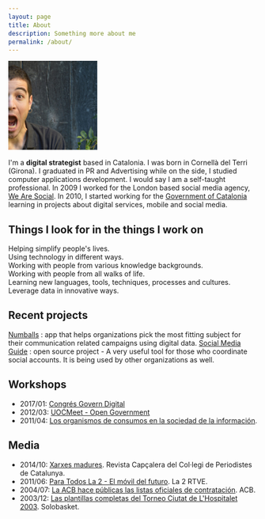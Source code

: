 ```yaml
---
layout: page
title: About
description: Something more about me
permalink: /about/
---
```

<img width="180" height="180" src="/img/profile_mini.jpg" alt="Sergi Xaudiera">

I'm a **digital strategist** based in Catalonia. I was born in Cornellà del Terri (Girona). I graduated in PR and Advertising while on the side, I studied computer applications development. I would say I am a self-taught professional. In 2009 I worked for the London based social media agency, [We Are Social](http://wearesocial.net). In 2010, I started working for the [Government of Catalonia](http://gencat.cat]) learning in projects about digital services, mobile and social media.   

## Things I look for in the things I work on 
Helping simplify people's lives.  
Using technology in different ways.  
Working with people from various knowledge backgrounds.  
Working with people from all walks of life.  
Learning new languages, tools, techniques, processes and cultures.  
Leverage data in innovative ways.  

## Recent projects
[Numballs](http://numballs.com) : app that helps organizations pick the most fitting subject for their communication related campaigns using digital data.
[Social Media Guide](https://github.com/gencat/guia-xarxes) : open source project - A very useful tool for those who coordinate social accounts. It is being used by other organizations as well.  

## Workshops
- 2017/01: [Congrés Govern Digital](/2017/congres-govern-digital/)
- 2012/03: [UOCMeet - Open Government](http://social.alumni.uoc.edu/uocmeet/2012/03/28/uocmeet-open-government/)
- 2011/04: [Los organismos de consumos en la sociedad de la información](/docs/20110427_curs_consum.pdf).  


## Media
- 2014/10: [Xarxes madures](http://www.periodistes.org/ca/article/xarxes-madures-248.html). Revista Capçalera del Col·legi de Periodistes de Catalunya.  
- 2011/06: [Para Todos La 2 - El móvil del futuro](http://www.rtve.es/alacarta/videos/para-todos-la-2/para-todos-2-movil-del-futuro/1118704/). La 2 RTVE. 
- 2004/07: [La ACB hace públicas las listas oficiales de contratación](http://www.acb.com/redaccion.php?id=18721). ACB.  
- 2003/12: [Las plantillas completas del Torneo Ciutat de L'Hospitalet 2003](http://www.solobasket.com/las-plantillas-completas-del-torneo-ciutat-de-lhospitalet). Solobasket. 
